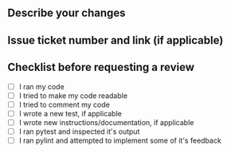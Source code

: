 ## Describe your changes

## Issue ticket number and link (if applicable)

## Checklist before requesting a review

- [ ] I ran my code
- [ ] I tried to make my code readable
- [ ] I tried to comment my code
- [ ] I wrote a new test, if applicable
- [ ] I wrote new instructions/documentation, if applicable
- [ ] I ran pytest and inspected it's output
- [ ] I ran pylint and attempted to implement some of it's feedback
